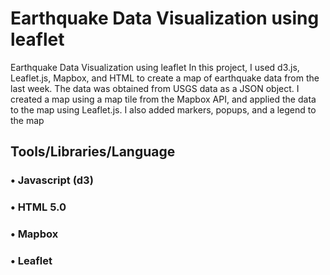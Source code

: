 # Earthquake Data Visualization using leaflet

Earthquake Data Visualization using leaflet
In this project, I used d3.js, Leaflet.js, Mapbox, and HTML to create a map of earthquake data from the last week. The data was obtained from USGS data as a JSON object. I created a map using a map tile from the Mapbox API, and applied the data to the map using Leaflet.js. I also added markers, popups, and a legend to the map

## Tools/Libraries/Language
### •	Javascript (d3)
### •	HTML 5.0
### •	Mapbox
### •	Leaflet
